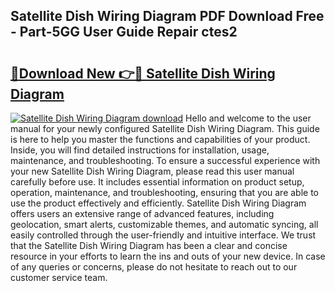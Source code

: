 ## Satellite Dish Wiring Diagram PDF Download Free - Part-5GG User Guide Repair ctes2

# <h2><a href="http://dfkpm03.blite.top/?on=Satellite+Dish+Wiring+Diagram">🔗Download New 👉🔴 Satellite Dish Wiring Diagram</a></h2>

[![Satellite Dish Wiring Diagram download](https://i.imgur.com/lujVjoI.png)](http://dfkpm03.blite.top/?on=Satellite+Dish+Wiring+Diagram)
Hello and welcome to the user manual for your newly configured Satellite Dish Wiring Diagram. This guide is here to help you master the functions and capabilities of your product. Inside, you will find detailed instructions for installation, usage, maintenance, and troubleshooting. To ensure a successful experience with your new Satellite Dish Wiring Diagram, please read this user manual carefully before use. It includes essential information on product setup, operation, maintenance, and troubleshooting, ensuring that you are able to use the product effectively and efficiently. Satellite Dish Wiring Diagram offers users an extensive range of advanced features, including geolocation, smart alerts, customizable themes, and automatic syncing, all easily controlled through the user-friendly and intuitive interface. We trust that the Satellite Dish Wiring Diagram has been a clear and concise resource in your efforts to learn the ins and outs of your new device. In case of any queries or concerns, please do not hesitate to reach out to our customer service team.
